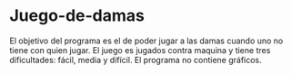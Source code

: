 # Juego-de-damas
El objetivo del programa es el de poder jugar a las damas cuando uno no tiene con quien jugar. El juego es jugados contra maquina y tiene tres dificultades: fácil, media y difícil. El programa no contiene gráficos.
